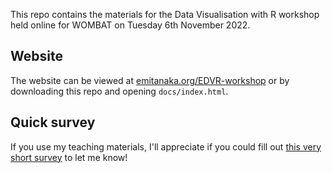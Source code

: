 

This repo contains the materials for the Data Visualisation with R workshop held online for WOMBAT on Tuesday 6th November 2022. 

## Website

The website can be viewed at [emitanaka.org/EDVR-workshop](https://emitanaka.org/EDVR-workshop) or by downloading this repo and opening `docs/index.html`. 

## Quick survey

If you use my teaching materials, I'll appreciate if you could fill out [this very short survey](https://docs.google.com/forms/d/e/1FAIpQLSdVnpDphyWnBeMw21Rs8vMySi5RGYN7kQh_VHU6rT83t8CDbA/viewform) to let me know! 
